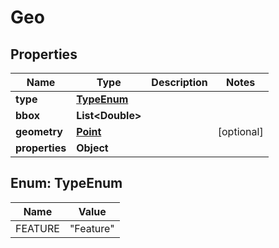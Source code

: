 

# Geo


## Properties

Name | Type | Description | Notes
------------ | ------------- | ------------- | -------------
**type** | [**TypeEnum**](#TypeEnum) |  | 
**bbox** | **List&lt;Double&gt;** |  | 
**geometry** | [**Point**](Point.md) |  |  [optional]
**properties** | **Object** |  | 



## Enum: TypeEnum

Name | Value
---- | -----
FEATURE | &quot;Feature&quot;



